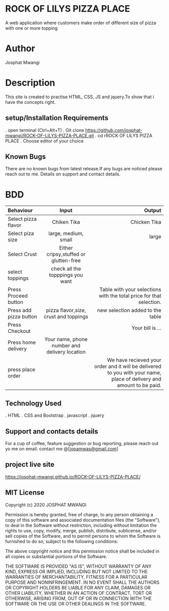 # ROCK OF LILYS PIZZA PLACE

A web application where customers make order of different size of pizza with one or more topping

# Author

Josphat Mwangi

# Description

This site is created to practise HTML, CSS, JS and jquery.To show that i have the concepts right.

## setup/Installation Requirements

. open terminal (Ctrl+Alt+T)
. Git clone https://github.com/josphat-mwangi/ROCK-OF-LILYS-PIZZA-PLACE.git
. cd rROCK OF LILYS PIZZA PLACE
. Choose editor of your choice

## Known Bugs

There are no known bugs from latest release.If any bugs are noticed please reach out to me. Details on support and contact details.

# BDD

| Behaviour              |                     Input                     |                                                                                                               Output |
| :--------------------- | :-------------------------------------------: | -------------------------------------------------------------------------------------------------------------------: |
| Select pizza flavor    |                  Chiken Tika                  |                                                                                                         Chicken Tika |
| Select piza size       |             large, medium, small              |                                                                                                                large |
| Select Crust           |     Either cripsy,stuffed or glutten-free     |                                                                                                                      |
| select toppings        |       check all the topppings you want        |                                                                                                                      |
| Press Proceed button   |                                               |                                                  Table with your selections with the total price for that selection. |
| Press add pizza button |     pizza flavor,size, crust and toppings     |                                                                                     new selection added to the table |
| Press Checkout         |                                               |                                                                                                     Your bill is ... |
| Press home delivery    | Your name, phone number and delivery location |                                                                                                                      |
| press place order      |                                               | We have recieved your order and it will be delivered to you with your name, place of delivery and amount to be paid. |

## Technology Used

. HTML
. CSS and Bootstrap
. javascript
. jquery

## Support and contacts details

For a cup of coffee, feature suggestion or bug reporting, please reach out yo me on email.
contact me @[jopamwas@gmail.com]

## project live site

https://josphat-mwangi.github.io/ROCK-OF-LILYS-PIZZA-PLACE/

## MIT License

Copyright (c) 2020 JOSPHAT MWANGI

Permission is hereby granted, free of charge, to any person obtaining a copy
of this software and associated documentation files (the "Software"), to deal
in the Software without restriction, including without limitation the rights
to use, copy, modify, merge, publish, distribute, sublicense, and/or sell
copies of the Software, and to permit persons to whom the Software is
furnished to do so, subject to the following conditions:

The above copyright notice and this permission notice shall be included in all
copies or substantial portions of the Software.

THE SOFTWARE IS PROVIDED "AS IS", WITHOUT WARRANTY OF ANY KIND, EXPRESS OR
IMPLIED, INCLUDING BUT NOT LIMITED TO THE WARRANTIES OF MERCHANTABILITY,
FITNESS FOR A PARTICULAR PURPOSE AND NONINFRINGEMENT. IN NO EVENT SHALL THE
AUTHORS OR COPYRIGHT HOLDERS BE LIABLE FOR ANY CLAIM, DAMAGES OR OTHER
LIABILITY, WHETHER IN AN ACTION OF CONTRACT, TORT OR OTHERWISE, ARISING FROM,
OUT OF OR IN CONNECTION WITH THE SOFTWARE OR THE USE OR OTHER DEALINGS IN THE
SOFTWARE.
